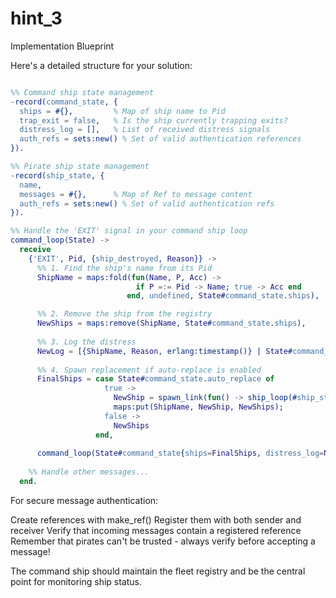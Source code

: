 # hint_3

Implementation Blueprint

Here's a detailed structure for your solution:

```erlang

%% Command ship state management
-record(command_state, {
  ships = #{},         % Map of ship name to Pid
  trap_exit = false,   % Is the ship currently trapping exits?
  distress_log = [],   % List of received distress signals
  auth_refs = sets:new() % Set of valid authentication references
}).

%% Pirate ship state management
-record(ship_state, {
  name,
  messages = #{},      % Map of Ref to message content
  auth_refs = sets:new() % Set of valid authentication refs
}).

%% Handle the 'EXIT' signal in your command ship loop
command_loop(State) ->
  receive
    {'EXIT', Pid, {ship_destroyed, Reason}} ->
      %% 1. Find the ship's name from its Pid
      ShipName = maps:fold(fun(Name, P, Acc) ->
                            if P =:= Pid -> Name; true -> Acc end
                          end, undefined, State#command_state.ships),

      %% 2. Remove the ship from the registry
      NewShips = maps:remove(ShipName, State#command_state.ships),
      
      %% 3. Log the distress
      NewLog = [{ShipName, Reason, erlang:timestamp()} | State#command_state.distress_log],
      
      %% 4. Spawn replacement if auto-replace is enabled
      FinalShips = case State#command_state.auto_replace of
                     true -> 
                       NewShip = spawn_link(fun() -> ship_loop(#ship_state{name=ShipName}) end),
                       maps:put(ShipName, NewShip, NewShips);
                     false -> 
                       NewShips
                   end,
                   
      command_loop(State#command_state{ships=FinalShips, distress_log=NewLog});
    
    %% Handle other messages...
  end.

```

For secure message authentication:

Create references with make_ref()
Register them with both sender and receiver
Verify that incoming messages contain a registered reference
Remember that pirates can't be trusted - always verify before accepting a message!

The command ship should maintain the fleet registry and be the central point for monitoring ship status.
